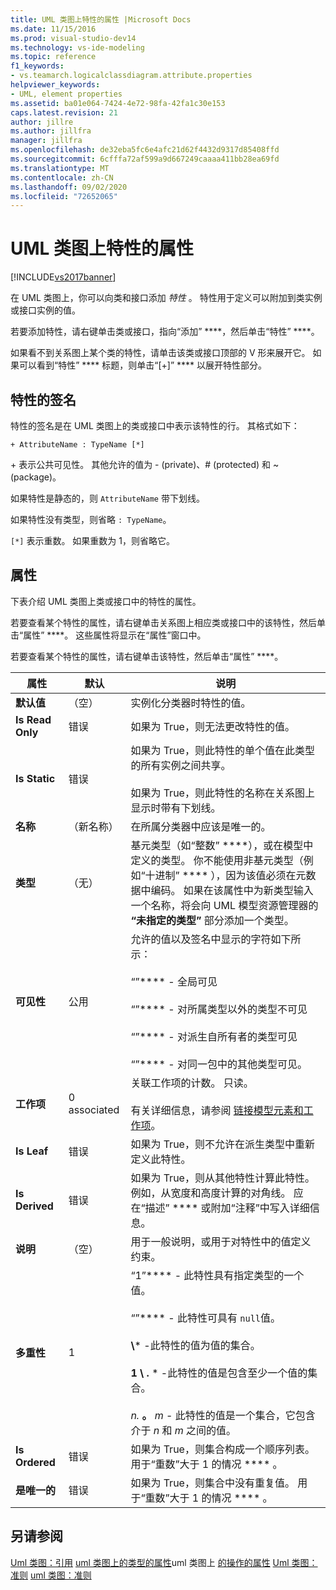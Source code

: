 ```yaml
---
title: UML 类图上特性的属性 |Microsoft Docs
ms.date: 11/15/2016
ms.prod: visual-studio-dev14
ms.technology: vs-ide-modeling
ms.topic: reference
f1_keywords:
- vs.teamarch.logicalclassdiagram.attribute.properties
helpviewer_keywords:
- UML, element properties
ms.assetid: ba01e064-7424-4e72-98fa-42fa1c30e153
caps.latest.revision: 21
author: jillre
ms.author: jillfra
manager: jillfra
ms.openlocfilehash: de32eba5fc6e4afc21d62f4432d9317d85408ffd
ms.sourcegitcommit: 6cfffa72af599a9d667249caaaa411bb28ea69fd
ms.translationtype: MT
ms.contentlocale: zh-CN
ms.lasthandoff: 09/02/2020
ms.locfileid: "72652065"
---
```

# <a name="properties-of-attributes-on-uml-class-diagrams"></a>UML 类图上特性的属性
[!INCLUDE[vs2017banner](../includes/vs2017banner.md)]

在 UML 类图上，你可以向类和接口添加 *特性* 。 特性用于定义可以附加到类实例或接口实例的值。

 若要添加特性，请右键单击类或接口，指向“添加” ****，然后单击“特性” ****。

 如果看不到关系图上某个类的特性，请单击该类或接口顶部的 V 形来展开它。 如果可以看到“特性” **** 标题，则单击“[+]” **** 以展开特性部分。

## <a name="signature-of-an-attribute"></a>特性的签名
 特性的签名是在 UML 类图上的类或接口中表示该特性的行。 其格式如下：

```
+ AttributeName : TypeName [*]
```

 \+ 表示公共可见性。 其他允许的值为 - (private)、# (protected) 和 ~ (package)。

 如果特性是静态的，则 `AttributeName` 带下划线。

 如果特性没有类型，则省略 `: TypeName`。

 `[*]` 表示重数。 如果重数为 1，则省略它。

## <a name="properties"></a>属性
 下表介绍 UML 类图上类或接口中的特性的属性。

 若要查看某个特性的属性，请右键单击关系图上相应类或接口中的该特性，然后单击“属性” ****。 这些属性将显示在“属性”窗口中。

 若要查看某个特性的属性，请右键单击该特性，然后单击“属性” ****。

|   **属性**    | **默认**  |                                                                                                                                                                                                         说明                                                                                                                                                                                                          |
|-------------------|--------------|------------------------------------------------------------------------------------------------------------------------------------------------------------------------------------------------------------------------------------------------------------------------------------------------------------------------------------------------------------------------------------------------------------------------------|
| **默认值** |   （空）    |                                                                                                                                                                               实例化分类器时特性的值。                                                                                                                                                                                |
| **Is Read Only**  |    错误     |                                                                                                                                                                                    如果为 True，则无法更改特性的值。                                                                                                                                                                                    |
|   **Is Static**   |    错误     |                                                                                                                    如果为 True，则此特性的单个值在此类型的所有实例之间共享。<br /><br /> 如果为 True，则此特性的名称在关系图上显示时带有下划线。                                                                                                                    |
|     **名称**      | （新名称） |                                                                                                                                                                                        在所属分类器中应该是唯一的。                                                                                                                                                                                        |
|     **类型**      |    （无）    |                                                基元类型（如“整数” ****），或在模型中定义的类型。 你不能使用非基元类型（例如“十进制” **** ），因为该值必须在元数据中编码。 如果在该属性中为新类型输入一个名称，将会向 UML 模型资源管理器的 **“未指定的类型”** 部分添加一个类型。                                                 |
|  **可见性**   |    公用    |                                     允许的值以及签名中显示的字符如下所示：<br /><br /> “”**** - 全局可见<br /><br /> “”**** - 对所属类型以外的类型不可见<br /><br /> “”**** - 对派生自所有者的类型可见<br /><br /> “”**** - 对同一包中的其他类型可见。                                      |
|  **工作项**   | 0 associated |                                                                                                                          关联工作项的计数。 只读。<br /><br /> 有关详细信息，请参阅 [链接模型元素和工作项](../modeling/link-model-elements-and-work-items.md)。                                                                                                                           |
|    **Is Leaf**    |    错误     |                                                                                                                                                                    如果为 True，则不允许在派生类型中重新定义此特性。                                                                                                                                                                     |
|  **Is Derived**   |    错误     |                                                                                                              如果为 True，则从其他特性计算此特性。 例如，从宽度和高度计算的对角线。 应在“描述” **** 或附加“注释”中写入详细信息。                                                                                                              |
|  **说明**  |   （空）    |                                                                                                                                                                        用于一般说明，或用于对特性中的值定义约束。                                                                                                                                                                        |
| **多重性**  |      1       | “1”**** - 此特性具有指定类型的一个值。<br /><br /> “”**** - 此特性可具有 `null`值。<br /><br /> **\\**\* -此特性的值为值的集合。<br /><br /> **1 \\ .** \* -此特性的值是包含至少一个值的集合。<br /><br /> *n.* **。** *m* - 此特性的值是一个集合，它包含介于 *n* 和 *m* 之间的值。 |
|  **Is Ordered**   |    错误     |                                                                                                                                                                    如果为 True，则集合构成一个顺序列表。 用于“重数”大于 1 的情况 **** 。                                                                                                                                                                     |
|   **是唯一的**   |    错误     |                                                                                                                                                                如果为 True，则集合中没有重复值。 用于“重数”大于 1 的情况 **** 。                                                                                                                                                                |

## <a name="see-also"></a>另请参阅
 [Uml 类图：引用](../modeling/uml-class-diagrams-reference.md) [uml 类图上的类型的属性](../modeling/properties-of-types-on-uml-class-diagrams.md)uml 类图上 [的操作的属性](../modeling/properties-of-operations-on-uml-class-diagrams.md) [Uml 类图：准则](../modeling/uml-class-diagrams-guidelines.md) [uml 类图：准则](../modeling/uml-class-diagrams-guidelines.md)
